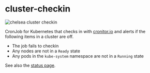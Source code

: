 # cluster-checkin

![chelsea cluster checkin](https://cronitor.io/badges/LeAIyN/production/F6BcmSIyjKHhhJTTEGqN04EZ-B0.svg)

<!--
<p align="center" width="100%">
  <img width="75%" src="img/ui.png" alt="example">
</p>
-->

CronJob for Kubernetes that checks in with [cronitor.io](https://cronitor.io/) and alerts if the following items in a cluster are off.

- The job fails to checkin
- Any nodes are not in a `Ready` state
- Any pods in the `kube-system` namespace are not in a `Running` state

See also the [status page](https://premiscale.cronitorstatus.com/).